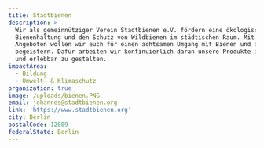```yaml
---
title: Stadtbienen
description: >
  Wir als gemeinnütziger Verein Stadtbienen e.V. fördern eine ökologische
  Bienenhaltung und den Schutz von Wildbienen im städtischen Raum. Mit unseren
  Angeboten wollen wir euch für einen achtsamen Umgang mit Bienen und der Natur
  begeistern. Dafür arbeiten wir kontinuierlich daran unsere Produkte innovativ
  und erlebbar zu gestalten.
impactArea:
  - Bildung
  - Umwelt– & Klimaschutz
organization: true
image: /uploads/bienen.PNG
email: johannes@stadtbienen.org
link: 'https://www.stadtbienen.org'
city: Berlin
postalCode: 12009
federalState: Berlin
---
```


